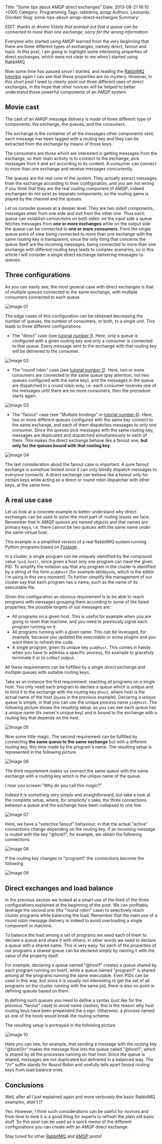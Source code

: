 Title: "Some tips about AMQP direct exchanges"
Date: 2013-08-21 18:10 +0100
Category: Programming
Tags: rabbitmq, amqp
Authors: Leonardo Giordani
Slug: some-tips-about-amqp-direct-exchanges
Summary:

_EDIT: thanks to Alvaro Videla that pointed out that a queue can be connected to more than one exchange; sorry for the wrong information._

Everyone who started using AMQP learned from the very beginning that there are three different types of exchanges, namely direct, fanout and topic. In this post, I am going to highlight some interesting properties of direct exchanges, which were not clear to me when I started using RabbitMQ.

Now some time has passed since I started, and reading the [RabbitMQ tutorials](http://www.rabbitmq.com/getstarted.html) again I can see that these properties are no mystery. However, in this short post I want to clearly point out three different uses of direct exchanges, in the hope that other novices will be helped to better understand those powerful components of an AMQP system.

## Movie cast

The cast of an AMQP message delivery is made of three different type of components: the exchange, the queues, and the consumers.

The exchange is the container of all the messages other components sent; each message has been tagged with a routing key and they can be extracted from the exchange by means of those keys.

The consumers are those which are interested in getting messages from the exchange, so their main activity is to connect to the exchange, pick messages from it and act according to its content. A consumer can connect to more than one exchange and receive messages concurrently.

The queues are the real core of the system. They actually extract messages from the exchange according to their configuration, and you are not wrong if you think that they are the real routing component of AMQP; indeed exchanges do not exist as separate components, so the routing game is played by the channel and the queues. 

Let us consider queues at a deeper level. They are two sided components, messages enter from one side and exit from the other one. Thus each queue can establish connections on both sides: on the input side a queue fetches messages from **one or more exchanges** while on the output side the queue can be connected to **one or more consumers**. From the single queue point of view being connected to more than one exchange with the same routing key is transparent, since the only thing that concerns the queue itself are the incoming messages; being connected to more than one exchange with different routing keys leads to complex scenarios, so in this article I will consider a single direct exchange delivering messages to queues.

## Three configurations

As you can easily see, the most general case with direct exchanges is that of multiple queues connected to the same exchange, with multiple consumers connected to each queue.

![Image 01](/images/amqp_direct_exchanges/image01.jpg)

The edge cases of this configuration can be obtained decreasing the number of queues, the number of consumers, or both, to a single unit. This leads to three different configurations:

* The "direct" case (see [tutorial number 1](http://www.rabbitmq.com/tutorials/tutorial-one-python.html)). Here, only a queue is configured with a given routing key and only a consumer is connected to that queue. Every message sent to the exchange with that routing key will be delivered to the consumer.

![Image 02](/images/amqp_direct_exchanges/image02.jpg)

* The "round robin" case (see [tutorial number 2](http://www.rabbitmq.com/tutorials/tutorial-two-python.html)). Here, two or more consumers are connected to the same queue (pay attention, not two queues configured with the same key), and the messages in the queue are dispatched in a round robin way, i.e. each consumer receives one of the messages until there are no more consumers, then the procedure starts again.

![Image 03](/images/amqp_direct_exchanges/image03.jpg)

* The "fanout" case (see "Multiple bindings" in [tutorial number 4](http://www.rabbitmq.com/tutorials/tutorial-four-python.html)). Here, two or more different queues configured with the same key connect to the same exchange, and each of them dispatches messages to only one consumer. Since the queues pick messages with the same routing key, messages are duplicated and dispatched simultaneously to each of them. This makes the direct exchange behave like a fanout one, **but only for the queues bound with that routing key**.

![Image 04](/images/amqp_direct_exchanges/image04.jpg)

The last consideration about the fanout case is important. A pure fanout exchange is somehow limited since it can only blindly dispatch messages to everyone connects. A direct exchange can behave like a fanout only for certain keys while acting as a direct or round robin dispatcher with other keys, at the same time.

## A real use case

Let us look at a concrete example to better understand why direct exchanges can be used to solve the most part of routing issues we face. Remember that in AMQP queues are named objects and that names are primary keys, i.e. there cannot be two queues with the same name under the same virtual host.

This example is a simplified version of a real RabbitMQ system running Python programs based on [Postage](https://github.com/lgiordani/postage).

In a cluster, a single program can be uniquely identified by the compound value `(pid,host)`, since given a host only one program can have the given PID. To simplify the notation say that any program in the cluster is identified by a string of the form `pid@host` (for example `8669@yoda`, which is the editor I'm using in this very moment). To further simplify the management of our cluster say that each program has a name, such as the name of its executable file.

Given this configuration an obvious requirement is to be able to reach programs with messages grouping them according to some of the listed properties; the possible targets of our messages are:

* All programs on a given host. This is useful for example when you are going to reset that machine, and you need to previously signal each program running on it.
* All programs running with a given name. This can be leveraged, for example, because you updated the executable or some plugins and you want them to refresh the code.
* A single program, given its unique key `pid@host`. This comes in handy when you have to address a specific process, for example to gracefuly terminate it or to collect output.

All these requirements can be fulfilled by a single direct exchange and multiple queues with suitable routing keys.

Take as an instance the first requirement: reaching all programs on a single host. You only need each program to declare a queue which is unique and to bind it to the exchange with the routing key `@host`, where host is the actual name of the host (`@yoda` in the previous example). Declaring a unique queue is simple, in that you can use the unique process name `pid@host`. The following picture shows the resulting setup: as you can see each queue has a unique name (its owner's unique key) and is bound to the exchange with a routing key that depends on the host.

![Image 05](/images/amqp_direct_exchanges/image05.jpg)

Now some little magic. The second requirement can be fulfilled by connecting **the same queue to the same exchange** but with a different routing key, this time made by the program's name. The resulting setup is represented in the following picture.

![Image 06](/images/amqp_direct_exchanges/image06.jpg)

The third requirement makes us connect the same queue with the same exchange with a routing key which is the unique name of the queue.

I hear you scream "Why do you call this _magic_?"

Indeed it is something very simple and straightforward, but take a look at the complete setup, where, for simplicity's sake, the three connections between a queue and the exchange have been collapsed to one line.

![Image 07](/images/amqp_direct_exchanges/image07.jpg)

Here, we have a "selective fanout" behaviour, in that the actual "active" connections change depending on the routing key. If an incoming message is routed with the key "@host1", for example, we obtain the following connections

![Image 08](/images/amqp_direct_exchanges/image08.jpg)

If the routing key changes to "program1" the connections become the following

![Image 09](/images/amqp_direct_exchanges/image09.jpg)

## Direct exchanges and load balance

In the previous section we looked at a smart use of the third of the three configurations explained at the beginning of the post. We can profitably leverage the second one (the "round robin" case) to selectively reach cluster programs while balancing the load. Remember that the main use of a round robin message delivery is indeed to avoid overloading a single component or machine.

To balance the load among a set of programs we need each of them to declare a queue and share it with others: in other words we need to declare a queue with a shared name. This is very easy: for each of the properties of our programs a shared queue can be declared simply by naming it with the value of the property itself.

For example, declaring a queue named "@host1" creates a queue shared by each program running on host1, while a queue named "program1" is shared among all the programs running the same executable. Even PIDs can be used in this way, but since it is usually not interesting to get the set of all programs on the cluster running with the same pid, there is also no point in defining queues based on them.

In defining such queues you need to define a syntax (just like for the previous "fanout" case) to avoid name clashes; this is the reason why host routing keys have been prepended the `@` sign. Otherwise, a process named as one of the hosts would break the routing scheme.

The resulting setup is portrayed in the following picture

![Image 10](/images/amqp_direct_exchanges/image10.jpg)

Here you can see, for example, that sending a message with the routing key "@host1/rr" makes the message flow into the queue called "@host1", which is shared by all the processes running on that host. Since the queue is shared, messages are not duplicated but delivered in a balanced way. The "/rr" suffix stands for Round Robin and usefully tells apart fanout routing keys from load balance ones.

## Conclusions

Well, after all I just explained again and more verbosely the basic RabbitMQ examples, didn't I?

Yes. However, I think such considerations can be useful for novices and from time to time it is a good thing for experts to refresh the plain old basic stuff. So this post can be used as a quick memo of the different configurations you can create with an AMQP direct exchange.

Stay tuned for other [RabbitMQ](/blog/categories/rabbitmq/) and [AMQP](/blog/categories/amqp/) posts!

